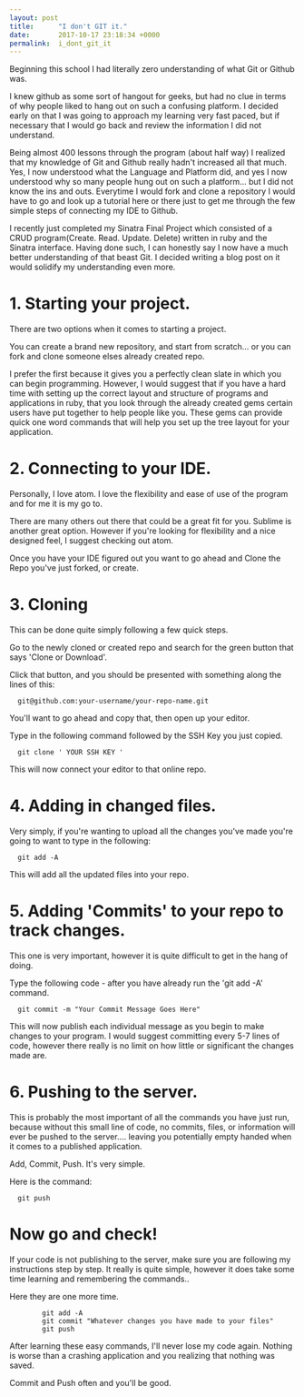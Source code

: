 ```yaml
---
layout: post
title:      "I don't GIT it."
date:       2017-10-17 23:18:34 +0000
permalink:  i_dont_git_it
---
```



Beginning this school I had literally zero understanding of what Git or Github was. 

I knew github as some sort of hangout for geeks, but had no clue in terms of why people liked to hang out on such a confusing platform. I decided early on that I was going to approach my learning very fast paced, but if necessary that I would go back and review the information I did not understand.

Being almost 400 lessons through the program (about half way) I realized that my knowledge of Git and Github really hadn't increased all that much. Yes, I now understood what the Language and Platform did, and yes I now understood why so many people hung out on such a platform... but I did not know the ins and outs. Everytime I would fork and clone a repository I would have to go and look up a tutorial here or there just to get me through the few simple steps of connecting my IDE to Github.

I recently just completed my Sinatra Final Project which consisted of a CRUD program(Create. Read. Update. Delete) written in ruby and the Sinatra interface. Having done such, I can honestly say I now have a much better understanding of that beast Git. I decided writing a blog post on it would solidify my understanding even more.

# 1. Starting your project.

There are two options when it comes to starting a project. 

You can create a brand new repository, and start from scratch... or you can fork and clone someone elses already created repo. 

I prefer the first because it gives you a perfectly clean slate in which you can begin programming. However, I would suggest that if you have a hard time with setting up the correct layout and structure of programs and applications in ruby, that you look through the already created gems certain users have put together to help people like you. These gems can provide quick one word commands that will help you set up the tree layout for your application. 

# 2. Connecting to your IDE.
Personally, I love atom. I love the flexibility and ease of use of the program and for me it is my go to. 

There are many others out there that could be a great fit for you. Sublime is another great option. However if you're looking for flexibility and a nice designed feel, I suggest checking out atom.

Once you have your IDE figured out you want to go ahead and Clone the Repo you've just forked, or create.

# 3. Cloning
This can be done quite simply following a few quick steps.

Go to the newly cloned or created repo and search for the green button that says 'Clone or Download'.

Click that button, and you should be presented with something along the lines of this:

      git@github.com:your-username/your-repo-name.git

You'll want to go ahead and copy that, then open up your editor.

Type in the following command followed by the SSH Key you just copied.

      git clone ' YOUR SSH KEY '
			
This will now connect your editor to that online repo.

# 4. Adding in changed files.
Very simply, if you're wanting to upload all the changes you've made you're going to want to type in the following:

      git add -A
			
This will add all the updated files into your repo.

# 5. Adding 'Commits' to your repo to track changes.

This one is very important, however it is quite difficult to get in the hang of doing.

Type the following code - after you have already run the 'git add -A' command.

      git commit -m "Your Commit Message Goes Here"
			
This will now publish each individual message as you begin to make changes to your program. I would suggest committing every 5-7 lines of code, however there really is no limit on how little or significant the changes made are.

# 6. Pushing to the server.
This is probably the most important of all the commands you have just run, because without this small line of code, no commits, files, or information will ever be pushed to the server.... leaving you potentially empty handed when it comes to a published application.

Add, Commit, Push. It's very simple.

Here is the command:

      git push
			




# Now go and check!
If your code is not publishing to the server, make sure you are following my instructions step by step. It really is quite simple, however it does take some time learning and remembering the commands..

Here they are one more time.


			git add -A
			git commit "Whatever changes you have made to your files"
			git push
			
			
			
After learning these easy commands, I'll never lose my code again. Nothing is worse than a crashing application and you realizing that nothing was saved.

Commit and Push often and you'll be good.


